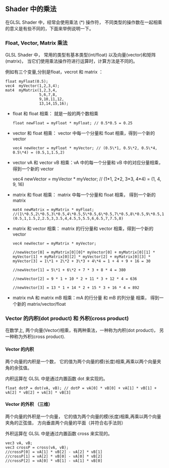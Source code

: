 
## Shader 中的乘法

在GLSL Shader 中，经常会使用乘法 (*) 操作符， 不同类型的操作数在一起相乘的意义是有些不同的，下面来举例说明一下。

### Float, Vector, Matrix 乘法 

GLSL Shader 中， 常用的类型有基本类型(int/float) 以及向量(vector)和矩阵 (matrix)， 当它们使用乘法操作符进行运算时，计算方法是不同的。

例如有三个变量,分别是float，vecrot 和 matrix ：

    float myFloat(0.5);
    vec4  myVector(1,2,3,4);
    mat4  myMatrix(1,2,3,4,
                   5,6,7,8,
                   9,10,11,12,
                   13,14,15,16);

- float 和 float 相乘： 就是一般的两个数相乘

      float newFloat = myFloat * myFloat; // 0.5*0.5 = 0.25

- vector 和 float 相乘： vector 中每一个分量和 float 相乘，得到一个新的 vector

      vec4 newVector = myFloat * myVector; // (0.5\*1, 0.5\*2, 0.5\*4, 0.5\*4) = (0.5,1,1.5,2)

- vector vA 和 vector vB 相乘：vA 中的每一个分量和 vB 中的对应分量相乘， 得到一个新的 vector

    vec4 newVector = myVector * myVector; // (1\*1, 2\*2, 3\*3, 4\*4) = (1, 4, 9, 16)
  
- matrix 和 float 相乘： matrix 中每一个分量和 float 相乘， 得到一个新的 matrix 
    
      mat4 newMatrix = myMatrix * myFloat; //(1\*0.5,2\*0.5,3\*0.5,4\*0.5,5\*0.5,6\*0.5,7\*0.5,8\*0.5,9\*0.5,10\*0.5,11\*0.5,12\*0.5,13\*0.5,14\*0.5,15\*0.5,16\*0.5)=(0.5,1,1.5,2,2.5,3,3.5,4,4.5,5,5.5,6,6.5,7,7.5,8)
    
- matrix 和 vector 相乘： matrix 的行分量和 vector 相乘，得到一个新的 vector 

      vec4 newVector = myMatrix * myVector;
    
      //newVector[0] = myMatrix[0][0]* myVector[0] + myMatrix[0][1] * myVector[1] + myMatrix[0][2] * myVector[2] + myMatrix[0][3] * myVector[3] = 1\*1 + 2\*2 + 3\*3 + 4\*4 = 1 + 4 + 9 + 16 = 30
    
      //newVector[1] = 5\*1 + 6\*2 + 7 * 3 + 8 * 4 = 380
    
      //newVector[2] = 9 * 1 + 10 * 2 + 11 * 3 + 12 * 4 = 636
    
      //newVector[3] = 13 * 1 + 14 * 2 + 15 * 3 + 16 * 4 = 892
    
- matrix mA 和 matrix mB 相乘：mA 的行分量 和 mB 的列分量 相乘， 得到一个新的 matrix/vector/float 


### Vector 的内积(dot product) 和 外积(cross product) 

在数学上, 两个向量(Vector)相乘，有两种乘法，一种称为内积(dot product)， 另一种称为外积(cross product).

#### Vector 的内积 

两个向量的内积是一个数， 它的值为两个向量的模(长度)相乘,再乘以两个向量夹角的余弦值。

内积运算在 GLSL 中是通过内置函数 dot 来实现的。

    float dotP = dot(vA, vB); // dotP = vA[0] * vB[0] + vA[1] * vB[1] + vA[2] * vB[2] + vA[3] * vB[3] 

#### Vector 的外积 （三维） 

两个向量的外积是一个向量， 它的值为两个向量的模(长度)相乘,再乘以两个向量夹角的正弦值， 方向垂直两个向量的平面（并符合右手法则） 

外积运算在 GLSL 中是通过内置函数 cross  来实现的。

    vec3 vA, vB;
    vec3 crossP = cross(vA, vB); 
    //crossP[0] = vA[1] * vB[2] - vA[2] * vB[1]
    //crossP[1] = vA[2] * vB[0] - vA[0] * vB[2]
    //crossP[2] = vA[0] * vB[1] - vA[1] * vB[0] 

